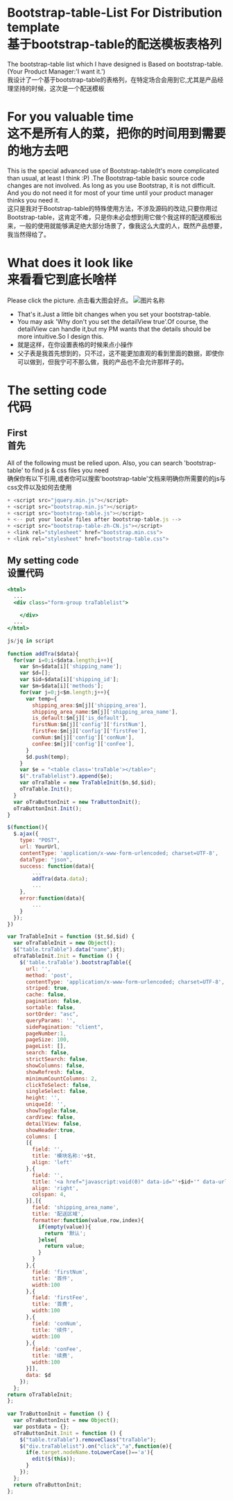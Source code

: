 # Bootstrap-table-List For Distribution template <br/>基于bootstrap-table的配送模板表格列

The bootstrap-table list which I have designed is Based on bootstrap-table.(Your Product Manager:'I want it.')<br/>
我设计了一个基于bootstrap-table的表格列，在特定场合会用到它,尤其是产品经理坚持的时候，这次是一个配送模板

# For you valuable time <br/> 这不是所有人的菜，把你的时间用到需要的地方去吧

This is the special advanced use of Bootstrap-table(It's more complicated than usual, at least I think :P) .The Bootstrap-table basic source code changes are not involved. As long as you use Bootstrap, it is not difficult. And you do not need it for most of your time until your product manager thinks you need it.<br/> 
这只是我对于Bootstrap-table的特殊使用方法，不涉及源码的改动,只要你用过Bootstrap-table，这肯定不难，只是你未必会想到用它做个我这样的配送模板出来，一般的使用就能够满足绝大部分场景了，像我这么大度的人，既然产品想要，我当然得给了。

# What does it look like <br/> 来看看它到底长啥样

Please click the picture. 
点击看大图会好点。
![图片名称](https://raw.githubusercontent.com/xuzijie1995/Bootstrap-table-List/master/images/bootstrap-table-list.png)

+ That's it.Just a little bit changes when you set your bootstrap-table.
+ You may ask 'Why don't you set the detailView true'.Of course, the detailView can handle it,but my PM wants that the details should be more intuitive.So I design this.
+ 就是这样，在你设置表格的时候来点小操作
+ 父子表是我首先想到的，只不过，这不能更加直观的看到里面的数据，即使你可以做到，但我宁可不那么做，我的产品也不会允许那样子的。

# The setting code <br/> 代码

## First <br/> 首先

All of the following must be relied upon. Also, you can search 'bootstrap-table' to find js & css files you need <br/>
确保你有以下引用,或者你可以搜索'bootstrap-table'文档来明确你所需要的的js与css文件以及如何去使用

```jsx
+ <script src="jquery.min.js"></script>
+ <script src="bootstrap.min.js"></script>
+ <script src="bootstrap-table.js"></script>
+ <-- put your locale files after bootstrap-table.js -->
+ <script src="bootstrap-table-zh-CN.js"></script>
+ <link rel="stylesheet" href="bootstrap.min.css">
+ <link rel="stylesheet" href="bootstrap-table.css">
```

## My setting code <br/> 设置代码


```jsx
<html>
  ...
  <div class="form-group traTablelist">
			
	</div> 
  ...
</html>
```

```jsx
js/jq in script
 
function addTra($data){
  for(var i=0;i<$data.length;i++){
    var $n=$data[i]['shipping_name'];
    var $d=[];
    var $id=$data[i]['shipping_id'];
    var $m=$data[i]['methods'];
    for(var j=0;j<$m.length;j++){
      var temp={
        shipping_area:$m[j]['shipping_area'],
        shipping_area_name:$m[j]['shipping_area_name'],
        is_default:$m[j]['is_default'],
        firstNum:$m[j]['config']['firstNum'],
        firstFee:$m[j]['config']['firstFee'],
        conNum:$m[j]['config']['conNum'],
        conFee:$m[j]['config']['conFee'],
      }
      $d.push(temp);
    }
    var $e = "<table class='traTable'></table>";
    $(".traTablelist").append($e);
    var oTraTable = new TraTableInit($n,$d,$id);
    oTraTable.Init();
  }
  var oTraButtonInit = new TraButtonInit();
  oTraButtonInit.Init();
}

$(function(){
  $.ajax({
    type: "POST",
    url: YourUrl,
    contentType: 'application/x-www-form-urlencoded; charset=UTF-8',
    dataType: "json",
    success: function(data){
        ...
        addTra(data.data);
        ...
    },
    error:function(data){
        ...
    }
  });
})

var TraTableInit = function ($t,$d,$id) {
  var oTraTableInit = new Object();
  $("table.traTable").data("name",$t);
  oTraTableInit.Init = function () {
    $('table.traTable').bootstrapTable({
      url: '',   
      method: 'post',
      contentType: 'application/x-www-form-urlencoded; charset=UTF-8',
      striped: true,      
      cache: false,      
      pagination: false,     
      sortable: false,      
      sortOrder: "asc",     
      queryParams: '',
      sidePagination: "client", 
      pageNumber:1,
      pageSize: 100,
      pageList: [],
      search: false, 
      strictSearch: false,
      showColumns: false,
      showRefresh: false,
      minimumCountColumns: 2,
      clickToSelect: false,
      singleSelect: false,
      height: '', 
      uniqueId: '',
      showToggle:false,
      cardView: false,
      detailView: false,
      showHeader:true,
      columns: [
      [{
        field: '',
        title: '模块名称:'+$t,
        align: 'left'
      },{
        field: '',
        title: '<a href="javascript:void(0)" data-id="'+$id+'" data-url="distributionEdit.html" data-index="1400">编辑</a><span style="margin-right:15px"></span>',
        align: 'right',
        colspan: 4,
      }],[{
        field: 'shipping_area_name',
        title: '配送区域',
        formatter:function(value,row,index){
          if(empty(value)){
            return '默认';
          }else{
            return value;
          }
        }
      },{
        field: 'firstNum',
        title: '首件',
        width:100
      },{
        field: 'firstFee',
        title: '首费',
        width:100
      },{
        field: 'conNum',
        title: '续件',
        width:100
      },{
        field: 'conFee',
        title: '续费',
        width:100
      }]],
      data: $d
    });
  };
return oTraTableInit;
};
  
var TraButtonInit = function () {
  var oTraButtonInit = new Object();
  var postdata = {};
  oTraButtonInit.Init = function () {
    $("table.traTable").removeClass("traTable");
    $("div.traTablelist").on("click","a",function(e){
      if(e.target.nodeName.toLowerCase()=='a'){
        edit($(this));
      }
    });
  };
  return oTraButtonInit;
};
 
 
```
